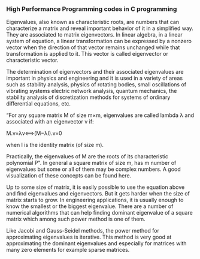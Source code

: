### High Performance Programming codes in C programming

Eigenvalues, also known as characteristic roots, are numbers that can characterize a matrix and
reveal important behavior of it in a simplified way.
They are associated to matrix eigenvectors. In linear algebra, in a linear system of equation, a linear
transformation can be expressed by a nonzero vector when the direction of that vector remains
unchanged while that transformation is applied to it. This vector is called eigenvector or
characteristic vector.

The determination of eigenvectors and their associated eigenvalues are important in physics and
engineering and it is used in a variety of areas such as stability analysis, physics of rotating bodies,
small oscillations of vibrating systems electric network analysis, quantum mechanics, the
stability analysis of discretization methods for systems of ordinary differential equations, etc.

“For any square matrix M of size m×m, eigenvalues are called lambda λ and associated with an
eigenvector v if:

M.v=λv⟺(M−λI).v=0

when I is the identity matrix (of size m).

Practically, the eigenvalues of M are the roots of its characteristic polynomial P".
In general a square matrix of size m, has m number of eigenvalues but some or all of them may be
complex numbers. A good visualization of these concepts can be found here.

Up to some size of matrix, it is easily possible to use the equation above and find eigenvalues and
eigenvectors. But it gets harder when the size of matrix starts to grow. In engineering applications,
it is usually enough to know the smallest or the biggest eigenvalue. There are a number of
numerical algorithms that can help finding dominant eigenvalue of a square matrix which among
such power method is one of them.

Like Jacobi and Gauss-Seidel methods, the power method for approximating eigenvalues is
iterative. This method is very good at approximating the dominant eigenvalues and especially
for matrices with many zero elements for example sparse matrices.

